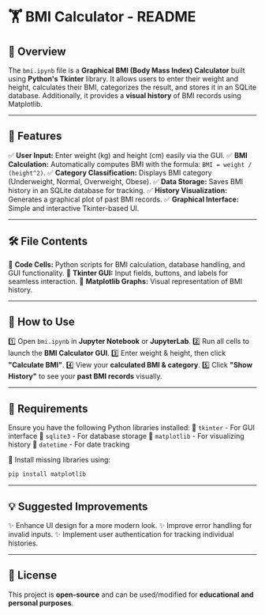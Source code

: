 # 🏋️ BMI Calculator - README

## 📌 Overview
The `bmi.ipynb` file is a **Graphical BMI (Body Mass Index) Calculator** built using **Python's Tkinter** library. It allows users to enter their weight and height, calculates their BMI, categorizes the result, and stores it in an SQLite database. Additionally, it provides a **visual history** of BMI records using Matplotlib.

---

## 🚀 Features
✅ **User Input:** Enter weight (kg) and height (cm) easily via the GUI.
✅ **BMI Calculation:** Automatically computes BMI with the formula: `BMI = weight / (height^2)`.
✅ **Category Classification:** Displays BMI category (Underweight, Normal, Overweight, Obese).
✅ **Data Storage:** Saves BMI history in an SQLite database for tracking.
✅ **History Visualization:** Generates a graphical plot of past BMI records.
✅ **Graphical Interface:** Simple and interactive Tkinter-based UI.

---

## 🛠️ File Contents
📌 **Code Cells:** Python scripts for BMI calculation, database handling, and GUI functionality.
📌 **Tkinter GUI:** Input fields, buttons, and labels for seamless interaction.
📌 **Matplotlib Graphs:** Visual representation of BMI history.

---

## 🎯 How to Use
1️⃣ Open `bmi.ipynb` in **Jupyter Notebook** or **JupyterLab**.
2️⃣ Run all cells to launch the **BMI Calculator GUI**.
3️⃣ Enter weight & height, then click **"Calculate BMI"**.
4️⃣ View your **calculated BMI & category**.
5️⃣ Click **"Show History"** to see your **past BMI records** visually.

---

## 📌 Requirements
Ensure you have the following Python libraries installed:
📌 `tkinter` - For GUI interface
📌 `sqlite3` - For database storage
📌 `matplotlib` - For visualizing history
📌 `datetime` - For date tracking

🔹 Install missing libraries using:
```bash
pip install matplotlib
```

---

## 💡 Suggested Improvements
✨ Enhance UI design for a more modern look.
✨ Improve error handling for invalid inputs.
✨ Implement user authentication for tracking individual histories.

---

## 📜 License
This project is **open-source** and can be used/modified for **educational and personal purposes**. 

